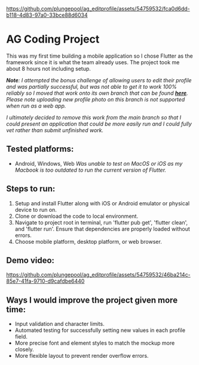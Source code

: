 
https://github.com/plungepool/ag_editprofile/assets/54759532/fca0d6dd-b118-4d83-97a0-33bce88d6034
# AG Coding Project
This was my first time building a mobile application so I chose Flutter as the framework since it is what the team already uses. The project took me about 8 hours not including setup.

***Note**: I attempted the bonus challenge of allowing users to edit their profile and was partially successful, but was not able to get it to work 100% reliably so I moved that work onto its own branch that can be found [**here**](https://github.com/plungepool/ag_editprofile/tree/feature/profile-image-picker). Please note uploading new profile photo on this branch is not supported when run as a web app.*

*I ultimately decided to remove this work from the main branch so that I could present an application that could be more easily run and I could fully vet rather than submit unfinished work.*

## Tested platforms:
- Android, Windows, Web
*Was unable to test on MacOS or iOS as my Macbook is too outdated to run the current version of Flutter.*

## Steps to run:
1) Setup and install Flutter along with iOS or Android emulator or physical device to run on.
2) Clone or download the code to local environment.
3) Navigate to project root in terminal, run 'flutter pub get', 'flutter clean', and 'flutter run'. Ensure that dependencies are properly loaded without errors.
4) Choose mobile platform, desktop platform, or web browser.

## Demo video:
https://github.com/plungepool/ag_editprofile/assets/54759532/46ba214c-85e7-41fa-9710-d9cafdbe6440

## Ways I would improve the project given more time:
- Input validation and character limits.
- Automated testing for successfully setting new values in each profile field.
- More precise font and element styles to match the mockup more closely.
- More flexible layout to prevent render overflow errors.
